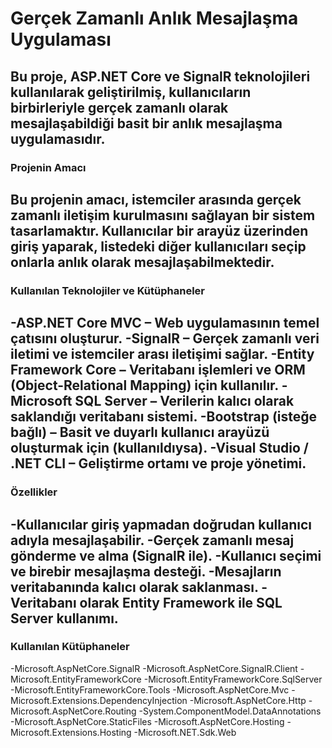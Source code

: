 # Gerçek Zamanlı Anlık Mesajlaşma Uygulaması
Bu proje, ASP.NET Core ve SignalR teknolojileri kullanılarak geliştirilmiş, kullanıcıların birbirleriyle gerçek zamanlı olarak mesajlaşabildiği basit bir anlık mesajlaşma uygulamasıdır.
---
### Projenin Amacı
Bu projenin amacı, istemciler arasında gerçek zamanlı iletişim kurulmasını sağlayan bir sistem tasarlamaktır. Kullanıcılar bir arayüz üzerinden giriş yaparak, listedeki diğer kullanıcıları seçip onlarla anlık olarak mesajlaşabilmektedir.
---
### Kullanılan Teknolojiler ve Kütüphaneler
-ASP.NET Core MVC – Web uygulamasının temel çatısını oluşturur.
-SignalR – Gerçek zamanlı veri iletimi ve istemciler arası iletişimi sağlar.
-Entity Framework Core – Veritabanı işlemleri ve ORM (Object-Relational Mapping) için kullanılır.
-Microsoft SQL Server – Verilerin kalıcı olarak saklandığı veritabanı sistemi.
-Bootstrap (isteğe bağlı) – Basit ve duyarlı kullanıcı arayüzü oluşturmak için (kullanıldıysa).
-Visual Studio / .NET CLI – Geliştirme ortamı ve proje yönetimi.
---
### Özellikler
-Kullanıcılar giriş yapmadan doğrudan kullanıcı adıyla mesajlaşabilir.
-Gerçek zamanlı mesaj gönderme ve alma (SignalR ile).
-Kullanıcı seçimi ve birebir mesajlaşma desteği.
-Mesajların veritabanında kalıcı olarak saklanması.
-Veritabanı olarak Entity Framework ile SQL Server kullanımı.
---
### Kullanılan Kütüphaneler
-Microsoft.AspNetCore.SignalR
-Microsoft.AspNetCore.SignalR.Client
-Microsoft.EntityFrameworkCore
-Microsoft.EntityFrameworkCore.SqlServer
-Microsoft.EntityFrameworkCore.Tools
-Microsoft.AspNetCore.Mvc
-Microsoft.Extensions.DependencyInjection
-Microsoft.AspNetCore.Http
-Microsoft.AspNetCore.Routing
-System.ComponentModel.DataAnnotations
-Microsoft.AspNetCore.StaticFiles
-Microsoft.AspNetCore.Hosting
-Microsoft.Extensions.Hosting
-Microsoft.NET.Sdk.Web
